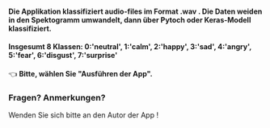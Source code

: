 #### Die Applikation klassifiziert audio-files im Format .wav . Die Daten weiden in den Spektogramm umwandelt, dann über Pytoch oder Keras-Modell klassifiziert.
#### Insgesumt 8 Klassen: 0:'neutral', 1:'calm', 2:'happy', 3:'sad', 4:'angry', 5:'fear', 6:'disgust', 7:'surprise'

👈 **Bitte, wählen Sie "Ausführen der App".**

### Fragen? Anmerkungen?

Wenden Sie sich bitte an den Autor der App !

